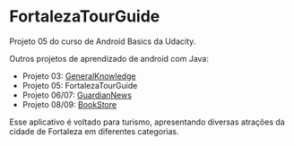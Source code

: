 # FortalezaTourGuide

Projeto 05 do curso de Android Basics da Udacity.

Outros projetos de aprendizado de android com Java:
- Projeto 03: [GeneralKnowledge](https://github.com/abelpinheiro/GeneralKnowledge)
- Projeto 05: FortalezaTourGuide
- Projeto 06/07: [GuardianNews](https://github.com/abelpinheiro/GuardiansNews)
- Projeto 08/09: [BookStore](https://github.com/abelpinheiro/BookStore)

Esse aplicativo é voltado para turismo, apresentando diversas atrações da cidade de Fortaleza em diferentes categorias.
